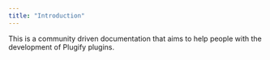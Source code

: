 ```yaml
---
title: "Introduction"
---
```


This is a community driven documentation that aims to help people with the development of Plugify plugins.
